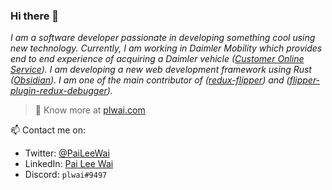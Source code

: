 ### Hi there 👋

*I am a software developer passionate in developing something cool using new technology. Currently, I am working in Daimler Mobility which provides end to end experience of acquiring a Daimler vehicle ([Customer Online Service](https://www.mymbfs.com/)). I am developing a new web development framework using Rust ([Obsidian](https://obsidian-rs.github.io)). I am one of the main contributor of ([redux-flipper](https://github.com/jk-gan/redux-flipper)) and ([flipper-plugin-redux-debugger](https://github.com/jk-gan/flipper-plugin-redux-debugger)).*

> 🔗 Know more at [plwai.com](https://plwai.com/)

📫 Contact me on:
- Twitter: [@PaiLeeWai](https://twitter.com/PaiLeeWai)
- LinkedIn: [Pai Lee Wai](https://www.linkedin.com/in/pai-lee-wai-021170a3/)
- Discord: `plwai#9497`

